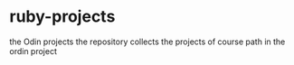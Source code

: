 # ruby-projects
the Odin projects
the repository collects the projects of course path in the ordin project
